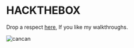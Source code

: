 # HACKTHEBOX
Drop a respect [here](https://www.hackthebox.eu/home/users/profile/232507), If you like my walkthroughs.  
  
![cancan](http://www.hackthebox.eu/badge/image/232507)
